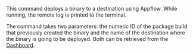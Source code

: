 This command deploys a binary to a destination using Appflow. While running, the remote log is printed to the terminal.

The command takes two parameters: the numeric ID of the package build that previously created the binary and the name of the destination where the binary is going to be deployed.
Both can be retrieved from the [Dashboard](https://dashboard.ionicframework.com).
